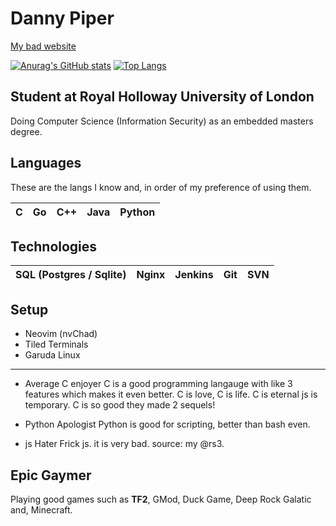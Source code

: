 # Danny Piper
[My bad website](https://www.djpiper28.co.uk)

[![Anurag's GitHub stats](https://github-readme-stats.vercel.app/api?username=djpiper28&theme=dark)](https://github.com/anuraghazra/github-readme-stats)
[![Top Langs](https://github-readme-stats.vercel.app/api/top-langs/?username=djpiper28&theme=dark&layout=compact)](https://github.com/anuraghazra/github-readme-stats)

## Student at Royal Holloway University of London
Doing Computer Science (Information Security) as an embedded masters degree.

## Languages
These are the langs I know and, in order of my preference of using them.

| C | Go | C++ | Java | Python |
|---|----|-----|------|--------|

## Technologies
| SQL (Postgres / Sqlite) | Nginx | Jenkins | Git | SVN |
|-------------------------|-------|---------|-----|-----|

## Setup
 - Neovim (nvChad)
 - Tiled Terminals
 - Garuda Linux

---

- Average C enjoyer
C is a good programming langauge with like 3 features which makes it even better.
C is love, C is life. C is eternal js is temporary.
C is so good they made 2 sequels!

- Python Apologist
Python is good for scripting, better than bash even.

- js Hater
Frick js. it is very bad. source: my @rs3.

## Epic Gaymer
Playing good games such as **TF2**, GMod, Duck Game, Deep Rock Galatic and, Minecraft.
